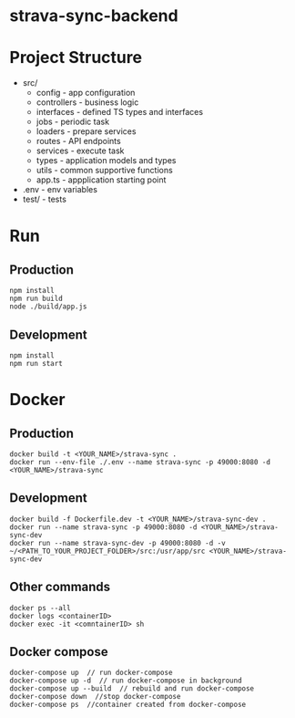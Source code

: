 # strava-sync-backend

# Project Structure

- src/
  - config - app configuration
  -  controllers - business logic
  -  interfaces - defined TS types and interfaces
  -  jobs - periodic task
  -  loaders - prepare services
  -  routes - API endpoints
  -  services - execute task 
  -  types - application models and types
  -  utils - common supportive functions
  -  app.ts - appplication starting point
- .env - env variables
- test/ - tests

# Run

## Production 
```
npm install
npm run build
node ./build/app.js
```
## Development
```
npm install 
npm run start
```
# Docker 

## Production
```
docker build -t <YOUR_NAME>/strava-sync .
docker run --env-file ./.env --name strava-sync -p 49000:8080 -d <YOUR_NAME>/strava-sync 
```
## Development
```
docker build -f Dockerfile.dev -t <YOUR_NAME>/strava-sync-dev .
docker run --name strava-sync -p 49000:8080 -d <YOUR_NAME>/strava-sync-dev
docker run --name strava-sync-dev -p 49000:8080 -d -v ~/<PATH_TO_YOUR_PROJECT_FOLDER>/src:/usr/app/src <YOUR_NAME>/strava-sync-dev
```

## Other commands
```
docker ps --all
docker logs <containerID>
docker exec -it <comntainerID> sh
```


## Docker compose 
```
docker-compose up  // run docker-compose
docker-compose up -d  // run docker-compose in background
docker-compose up --build  // rebuild and run docker-compose
docker-compose down  //stop docker-compose
docker-compose ps  //container created from docker-compose
```